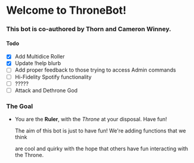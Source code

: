 # Welcome to ThroneBot!
### This bot is co-authored by Thorn and Cameron Winney.

#### Todo
- [x] Add Multidice Roller
- [x] Update !help blurb
- [ ] Add proper feedback to those trying to access Admin commands
- [ ] Hi-Fidelity Spotify functionality
- [ ] ?????
- [ ] Attack and Dethrone God

### The Goal
+ You are the **Ruler**, with the *Throne* at your disposal. Have fun!
  
  The aim of this bot is just to have fun! We're adding functions that we think 
  
  are cool and quirky with the hope that others have fun interacting with the Throne.
  